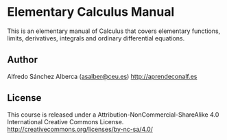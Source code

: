 # Elementary Calculus Manual

This is an elementary manual of Calculus that covers elementary functions, limits, derivatives, integrals and ordinary differential equations.

## Author
Alfredo Sánchez Alberca (asalber@ceu.es)
http://aprendeconalf.es

## License
This course is released under a Attribution-NonCommercial-ShareAlike 4.0 International Creative Commons License.
http://creativecommons.org/licenses/by-nc-sa/4.0/
